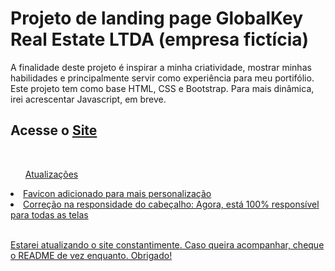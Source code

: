 <h1>Projeto de landing page GlobalKey Real Estate LTDA (empresa fictícia)</h1 <br>
<p>A finalidade deste projeto é inspirar a minha criatividade, mostrar minhas habilidades e principalmente servir como experiência para meu portifólio. <br> Este projeto tem como base HTML, CSS e Bootstrap. Para mais dinâmica, irei acrescentar Javascript, em breve.</p>
<h2>Acesse o <a href='https://globalkey.netlify.app/'/a>Site</h2> <br>
  <ul>Atualizações</ul>
<li>Favicon adicionado para mais personalização</li>
<li>Correção na responsidade do cabeçalho: Agora, está 100% responsível para todas as telas</li> <br>
<p>Estarei atualizando o site constantimente. Caso queira acompanhar, cheque o README de vez enquanto. Obrigado!</p>
